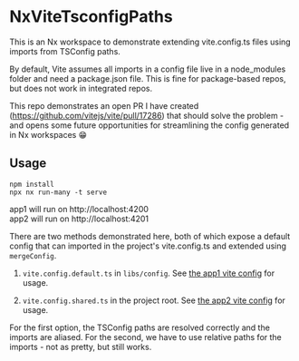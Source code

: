 # NxViteTsconfigPaths

This is an Nx workspace to demonstrate extending vite.config.ts files using imports from TSConfig paths.

By default, Vite assumes all imports in a config file live in a node_modules folder and need a package.json file. This is fine for package-based repos, but does not work in integrated repos.

This repo demonstrates an open PR I have created (https://github.com/vitejs/vite/pull/17286) that should solve the problem - and opens some future opportunities for streamlining the config generated in Nx workspaces 😁

## Usage

```
npm install
npx nx run-many -t serve
```

app1 will run on http://localhost:4200<br>
app2 will run on http://localhost:4201

There are two methods demonstrated here, both of which expose a default config that can imported in the project's vite.config.ts and extended using `mergeConfig`.

1. `vite.config.default.ts` in `libs/config`. See [the app1 vite config](apps/app1/vite.config.ts) for usage.

1. `vite.config.shared.ts` in the project root. See [the app2 vite config](apps/app2/vite.config.ts) for usage.

For the first option, the TSConfig paths are resolved correctly and the imports are aliased. For the second, we have to use relative paths for the imports - not as pretty, but still works.